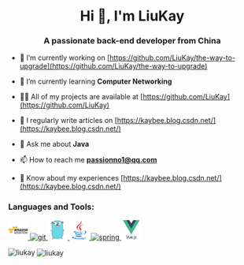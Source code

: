 <h1 align="center">Hi 👋, I'm LiuKay</h1>
<h3 align="center">A passionate back-end developer from China</h3>

- 🔭 I’m currently working on [https://github.com/LiuKay/the-way-to-upgrade](https://github.com/LiuKay/the-way-to-upgrade)

- 🌱 I’m currently learning **Computer Networking**

- 👨‍💻 All of my projects are available at [https://github.com/LiuKay](https://github.com/LiuKay)

- 📝 I regularly write articles on [https://kaybee.blog.csdn.net/](https://kaybee.blog.csdn.net/)

- 💬 Ask me about **Java**

- 📫 How to reach me **passionno1@qq.com**

- 📄 Know about my experiences [https://kaybee.blog.csdn.net/](https://kaybee.blog.csdn.net/)


<h3 align="left">Languages and Tools:</h3>
<p align="left"> <a href="https://aws.amazon.com" target="_blank"> <img src="https://raw.githubusercontent.com/devicons/devicon/master/icons/amazonwebservices/amazonwebservices-original-wordmark.svg" alt="aws" width="40" height="40"/> </a> <a href="https://git-scm.com/" target="_blank"> <img src="https://www.vectorlogo.zone/logos/git-scm/git-scm-icon.svg" alt="git" width="40" height="40"/> </a> <a href="https://golang.org" target="_blank"> <img src="https://raw.githubusercontent.com/devicons/devicon/master/icons/go/go-original.svg" alt="go" width="40" height="40"/> </a> <a href="https://www.java.com" target="_blank"> <img src="https://raw.githubusercontent.com/devicons/devicon/master/icons/java/java-original.svg" alt="java" width="40" height="40"/> </a> <a href="https://spring.io/" target="_blank"> <img src="https://www.vectorlogo.zone/logos/springio/springio-icon.svg" alt="spring" width="40" height="40"/> </a> <a href="https://vuejs.org/" target="_blank"> <img src="https://raw.githubusercontent.com/devicons/devicon/master/icons/vuejs/vuejs-original-wordmark.svg" alt="vuejs" width="40" height="40"/> </a> </p>

<p><img align="left" src="https://github-readme-stats.vercel.app/api/top-langs?username=liukay&show_icons=true&locale=en&layout=compact&theme=material-palenight" alt="liukay" /></p>

<p>&nbsp;<img align="center" src="https://github-readme-stats.vercel.app/api?username=liukay&show_icons=true&locale=en&theme=material-palenight" alt="liukay" /></p>

